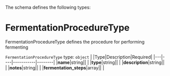 The schema defines the following types:

# FermentationProcedureType
FermentationProcedureType defines the procedure for performing fermenting
  
`FermentationProcedureType` type: `object`
|   |Type|Description|Required|
|---|----|-----------|--------|
|**name**|string|| |
|**type**|string|| |
|**description**|string|| |
|**notes**|string|| |
|**fermentation_steps**|array|| |

